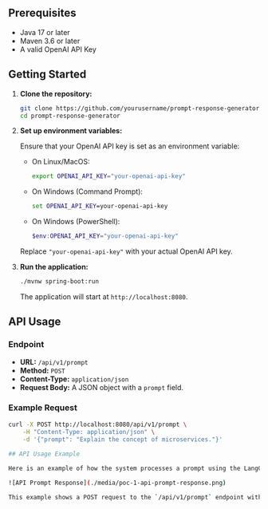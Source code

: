 
## Prerequisites

- Java 17 or later
- Maven 3.6 or later
- A valid OpenAI API Key

## Getting Started

1. **Clone the repository:**

    ```bash
    git clone https://github.com/yourusername/prompt-response-generator.git
    cd prompt-response-generator
    ```

2. **Set up environment variables:**

    Ensure that your OpenAI API key is set as an environment variable:

    - On Linux/MacOS:

      ```bash
      export OPENAI_API_KEY="your-openai-api-key"
      ```

    - On Windows (Command Prompt):

      ```cmd
      set OPENAI_API_KEY=your-openai-api-key
      ```

    - On Windows (PowerShell):

      ```powershell
      $env:OPENAI_API_KEY="your-openai-api-key"
      ```

    Replace `"your-openai-api-key"` with your actual OpenAI API key.

3. **Run the application:**

    ```bash
    ./mvnw spring-boot:run
    ```

    The application will start at `http://localhost:8080`.

## API Usage

### Endpoint

- **URL:** `/api/v1/prompt`
- **Method:** `POST`
- **Content-Type:** `application/json`
- **Request Body:** A JSON object with a `prompt` field.

### Example Request

```bash
curl -X POST http://localhost:8080/api/v1/prompt \
    -H "Content-Type: application/json" \
    -d '{"prompt": "Explain the concept of microservices."}'
	
## API Usage Example

Here is an example of how the system processes a prompt using the LangChain4j-based prompt response generator:

![API Prompt Response](./media/poc-1-api-prompt-response.png)

This example shows a POST request to the `/api/v1/prompt` endpoint with the prompt "Explain the concept of chronion." The system returns a detailed explanation of the concept in response.

